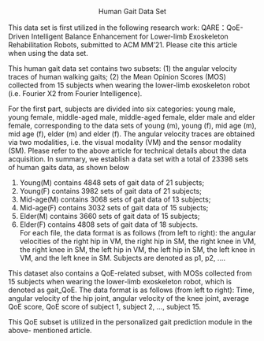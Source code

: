 <p align="center">Human Gait Data Set</p>  

This data set is first utilized in the following research work:
QARE：QoE-Driven Intelligent Balance Enhancement for Lower-limb Exoskeleton Rehabilitation Robots, submitted to ACM MM’21.
Please cite this article when using the data set. 
  
This human gait data set contains two subsets: (1) the angular velocity traces of human walking gaits; (2) the Mean Opinion Scores (MOS) collected from 15 subjects when wearing the lower-limb exoskeleton robot (i.e. Fourier X2 from Fourier Intelligence). 

For the first part, subjects are divided into six categories: young male, young female, middle-aged male, middle-aged female, elder male and elder female, corresponding to the data sets of young (m), young (f), mid age (m), mid age (f), elder (m) and elder (f). The angular velocity traces are obtained via two modalities, i.e. the visual modality (VM) and the sensor modality (SM). Please refer to the above article for technical details about the data acquisition. In summary, we establish a data set with a total of 23398 sets of human gaits data, as shown below
1. Young(M) contains 4848 sets of gait data of 21 subjects;
2. Young(F) contains 3982 sets of gait data of 21 subjects;
3. Mid-age(M) contains 3068 sets of gait data of 13 subjects;
4. Mid-age(F) contains 3032 sets of gait data of 15 subjects;
5. Elder(M) contains 3660 sets of gait data of 15 subjects;
6. Elder(F) contains 4808 sets of gait data of 18 subjects.  
    For each file, the data format is as follows (from left to right): the angular velocities of the right hip in VM, the right hip in SM, the right knee in VM, the right knee in SM, the left hip in VM, the left hip in SM, the left knee in VM, and the left knee in SM. Subjects are denoted as p1, p2, ….

This dataset also contains a QoE-related subset, with MOSs collected from 15 subjects when wearing the lower-limb exoskeleton robot, which is denoted as gait_QoE. The data format is as follows (from left to right):
Time, angular velocity of the hip joint, angular velocity of the knee joint, average QoE score, QoE score of subject 1, subject 2, …, subject 15.   

This QoE subset is utilized in the personalized gait prediction module in the above- mentioned article. 


